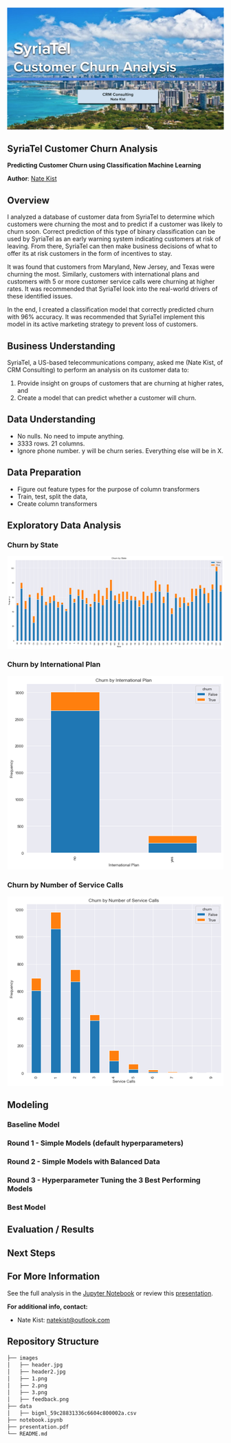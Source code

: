 ![header](./images/header2.jpg)

## SyriaTel Customer Churn Analysis
**Predicting Customer Churn using Classification Machine Learning**

**Author**: [Nate Kist](mailto:natekist@outlook.com)

## Overview

I analyzed a database of customer data from SyriaTel to determine which customers were churning the most and to predict if a customer was likely to churn soon.  Correct prediction of this type of binary classification can be used by SyriaTel as an early warning system indicating customers at risk of leaving.  From there, SyriaTel can then make business decisions of what to offer its at risk customers in the form of incentives to stay.  

It was found that customers from Maryland, New Jersey, and Texas were churning the most.  Similarly, customers with international plans and customers with 5 or more customer service calls were churning at higher rates.  It was recommended that SyriaTel look into the real-world drivers of these identified issues.  

In the end, I created a classification model that correctly predicted churn with 96% accuracy.  It was recommended that SyriaTel implement this model in its active marketing strategy to prevent loss of customers.  

## Business Understanding

SyriaTel, a US-based telecommunications company, asked me (Nate Kist, of CRM Consulting) to perform an analysis on its customer data to:
1. Provide insight on groups of customers that are churning at higher rates, and
2. Create a model that can predict whether a customer will churn.

## Data Understanding

- No nulls.  No need to impute anything.  
- 3333 rows.  21 columns.  
- Ignore phone number. y will be churn series. Everything else will be in X.  

## Data Preparation
- Figure out feature types for the purpose of column transformers
- Train, test, split the data,
- Create column transformers

## Exploratory Data Analysis 

### Churn by State
![header](./images/1.png)

### Churn by International Plan
![header](./images/2.png)

### Churn by Number of Service Calls
![header](./images/3.png)


## Modeling
### Baseline Model

### Round 1 - Simple Models (default hyperparameters)

### Round 2 - Simple Models with Balanced Data

### Round 3 - Hyperparameter Tuning the 3 Best Performing Models

### Best Model

## Evaluation / Results

## Next Steps

## For More Information   

See the full analysis in the [Jupyter Notebook](./index.ipynb) or review this [presentation](./presentation.pdf).

**For additional info, contact:**
- Nate Kist: natekist@outlook.com

## Repository Structure

```
├── images
│   ├── header.jpg
│   ├── header2.jpg
│   ├── 1.png
│   ├── 2.png
│   ├── 3.png
│   ├── feedback.png
├── data
│   ├── bigml_59c28831336c6604c800002a.csv
├── notebook.ipynb
├── presentation.pdf
└── README.md
```























